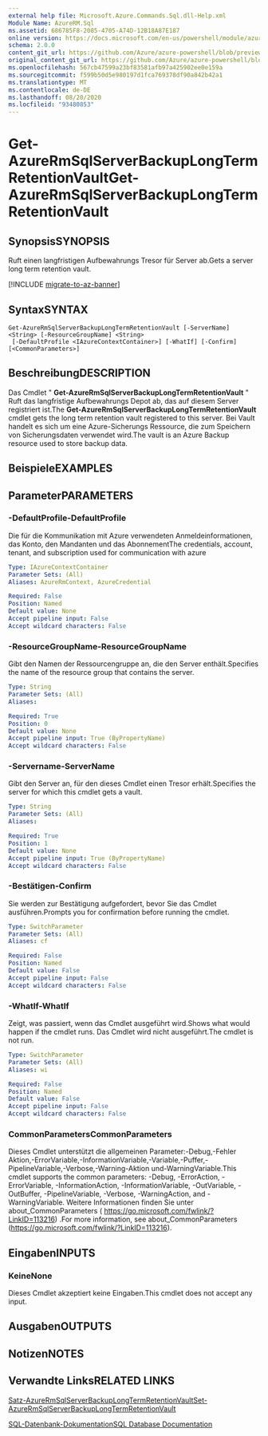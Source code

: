 ```yaml
---
external help file: Microsoft.Azure.Commands.Sql.dll-Help.xml
Module Name: AzureRM.Sql
ms.assetid: 686785F8-2085-4705-A74D-12B18A87E187
online version: https://docs.microsoft.com/en-us/powershell/module/azurerm.sql/get-azurermsqlserverbackuplongtermretentionvault
schema: 2.0.0
content_git_url: https://github.com/Azure/azure-powershell/blob/preview/src/ResourceManager/Sql/Commands.Sql/help/Get-AzureRmSqlServerBackupLongTermRetentionVault.md
original_content_git_url: https://github.com/Azure/azure-powershell/blob/preview/src/ResourceManager/Sql/Commands.Sql/help/Get-AzureRmSqlServerBackupLongTermRetentionVault.md
ms.openlocfilehash: 567cb47599a23bf83581afb97a425902ee0e159a
ms.sourcegitcommit: f599b50d5e980197d1fca769378df90a842b42a1
ms.translationtype: MT
ms.contentlocale: de-DE
ms.lasthandoff: 08/20/2020
ms.locfileid: "93480853"
---
```

# <span data-ttu-id="70a1a-101">Get-AzureRmSqlServerBackupLongTermRetentionVault</span><span class="sxs-lookup"><span data-stu-id="70a1a-101">Get-AzureRmSqlServerBackupLongTermRetentionVault</span></span>

## <span data-ttu-id="70a1a-102">Synopsis</span><span class="sxs-lookup"><span data-stu-id="70a1a-102">SYNOPSIS</span></span>
<span data-ttu-id="70a1a-103">Ruft einen langfristigen Aufbewahrungs Tresor für Server ab.</span><span class="sxs-lookup"><span data-stu-id="70a1a-103">Gets a server long term retention vault.</span></span>

[!INCLUDE [migrate-to-az-banner](../../includes/migrate-to-az-banner.md)]

## <span data-ttu-id="70a1a-104">Syntax</span><span class="sxs-lookup"><span data-stu-id="70a1a-104">SYNTAX</span></span>

```
Get-AzureRmSqlServerBackupLongTermRetentionVault [-ServerName] <String> [-ResourceGroupName] <String>
 [-DefaultProfile <IAzureContextContainer>] [-WhatIf] [-Confirm] [<CommonParameters>]
```

## <span data-ttu-id="70a1a-105">Beschreibung</span><span class="sxs-lookup"><span data-stu-id="70a1a-105">DESCRIPTION</span></span>
<span data-ttu-id="70a1a-106">Das Cmdlet " **Get-AzureRmSqlServerBackupLongTermRetentionVault** " Ruft das langfristige Aufbewahrungs Depot ab, das auf diesem Server registriert ist.</span><span class="sxs-lookup"><span data-stu-id="70a1a-106">The **Get-AzureRmSqlServerBackupLongTermRetentionVault** cmdlet gets the long term retention vault registered to this server.</span></span>
<span data-ttu-id="70a1a-107">Bei Vault handelt es sich um eine Azure-Sicherungs Ressource, die zum Speichern von Sicherungsdaten verwendet wird.</span><span class="sxs-lookup"><span data-stu-id="70a1a-107">The vault is an Azure Backup resource used to store backup data.</span></span>

## <span data-ttu-id="70a1a-108">Beispiele</span><span class="sxs-lookup"><span data-stu-id="70a1a-108">EXAMPLES</span></span>

## <span data-ttu-id="70a1a-109">Parameter</span><span class="sxs-lookup"><span data-stu-id="70a1a-109">PARAMETERS</span></span>

### <span data-ttu-id="70a1a-110">-DefaultProfile</span><span class="sxs-lookup"><span data-stu-id="70a1a-110">-DefaultProfile</span></span>
<span data-ttu-id="70a1a-111">Die für die Kommunikation mit Azure verwendeten Anmeldeinformationen, das Konto, den Mandanten und das Abonnement</span><span class="sxs-lookup"><span data-stu-id="70a1a-111">The credentials, account, tenant, and subscription used for communication with azure</span></span>

```yaml
Type: IAzureContextContainer
Parameter Sets: (All)
Aliases: AzureRmContext, AzureCredential

Required: False
Position: Named
Default value: None
Accept pipeline input: False
Accept wildcard characters: False
```

### <span data-ttu-id="70a1a-112">-ResourceGroupName</span><span class="sxs-lookup"><span data-stu-id="70a1a-112">-ResourceGroupName</span></span>
<span data-ttu-id="70a1a-113">Gibt den Namen der Ressourcengruppe an, die den Server enthält.</span><span class="sxs-lookup"><span data-stu-id="70a1a-113">Specifies the name of the resource group that contains the server.</span></span>

```yaml
Type: String
Parameter Sets: (All)
Aliases:

Required: True
Position: 0
Default value: None
Accept pipeline input: True (ByPropertyName)
Accept wildcard characters: False
```

### <span data-ttu-id="70a1a-114">-Servername</span><span class="sxs-lookup"><span data-stu-id="70a1a-114">-ServerName</span></span>
<span data-ttu-id="70a1a-115">Gibt den Server an, für den dieses Cmdlet einen Tresor erhält.</span><span class="sxs-lookup"><span data-stu-id="70a1a-115">Specifies the server for which this cmdlet gets a vault.</span></span>

```yaml
Type: String
Parameter Sets: (All)
Aliases:

Required: True
Position: 1
Default value: None
Accept pipeline input: True (ByPropertyName)
Accept wildcard characters: False
```

### <span data-ttu-id="70a1a-116">-Bestätigen</span><span class="sxs-lookup"><span data-stu-id="70a1a-116">-Confirm</span></span>
<span data-ttu-id="70a1a-117">Sie werden zur Bestätigung aufgefordert, bevor Sie das Cmdlet ausführen.</span><span class="sxs-lookup"><span data-stu-id="70a1a-117">Prompts you for confirmation before running the cmdlet.</span></span>

```yaml
Type: SwitchParameter
Parameter Sets: (All)
Aliases: cf

Required: False
Position: Named
Default value: False
Accept pipeline input: False
Accept wildcard characters: False
```

### <span data-ttu-id="70a1a-118">-WhatIf</span><span class="sxs-lookup"><span data-stu-id="70a1a-118">-WhatIf</span></span>
<span data-ttu-id="70a1a-119">Zeigt, was passiert, wenn das Cmdlet ausgeführt wird.</span><span class="sxs-lookup"><span data-stu-id="70a1a-119">Shows what would happen if the cmdlet runs.</span></span>
<span data-ttu-id="70a1a-120">Das Cmdlet wird nicht ausgeführt.</span><span class="sxs-lookup"><span data-stu-id="70a1a-120">The cmdlet is not run.</span></span>

```yaml
Type: SwitchParameter
Parameter Sets: (All)
Aliases: wi

Required: False
Position: Named
Default value: False
Accept pipeline input: False
Accept wildcard characters: False
```

### <span data-ttu-id="70a1a-121">CommonParameters</span><span class="sxs-lookup"><span data-stu-id="70a1a-121">CommonParameters</span></span>
<span data-ttu-id="70a1a-122">Dieses Cmdlet unterstützt die allgemeinen Parameter:-Debug,-Fehler Aktion,-ErrorVariable,-InformationVariable,-Variable,-Puffer,-PipelineVariable,-Verbose,-Warning-Aktion und-WarningVariable.</span><span class="sxs-lookup"><span data-stu-id="70a1a-122">This cmdlet supports the common parameters: -Debug, -ErrorAction, -ErrorVariable, -InformationAction, -InformationVariable, -OutVariable, -OutBuffer, -PipelineVariable, -Verbose, -WarningAction, and -WarningVariable.</span></span> <span data-ttu-id="70a1a-123">Weitere Informationen finden Sie unter about_CommonParameters ( https://go.microsoft.com/fwlink/?LinkID=113216) .</span><span class="sxs-lookup"><span data-stu-id="70a1a-123">For more information, see about_CommonParameters (https://go.microsoft.com/fwlink/?LinkID=113216).</span></span>

## <span data-ttu-id="70a1a-124">Eingaben</span><span class="sxs-lookup"><span data-stu-id="70a1a-124">INPUTS</span></span>

### <span data-ttu-id="70a1a-125">Keine</span><span class="sxs-lookup"><span data-stu-id="70a1a-125">None</span></span>
<span data-ttu-id="70a1a-126">Dieses Cmdlet akzeptiert keine Eingaben.</span><span class="sxs-lookup"><span data-stu-id="70a1a-126">This cmdlet does not accept any input.</span></span>

## <span data-ttu-id="70a1a-127">Ausgaben</span><span class="sxs-lookup"><span data-stu-id="70a1a-127">OUTPUTS</span></span>

## <span data-ttu-id="70a1a-128">Notizen</span><span class="sxs-lookup"><span data-stu-id="70a1a-128">NOTES</span></span>

## <span data-ttu-id="70a1a-129">Verwandte Links</span><span class="sxs-lookup"><span data-stu-id="70a1a-129">RELATED LINKS</span></span>

[<span data-ttu-id="70a1a-130">Satz-AzureRmSqlServerBackupLongTermRetentionVault</span><span class="sxs-lookup"><span data-stu-id="70a1a-130">Set-AzureRmSqlServerBackupLongTermRetentionVault</span></span>](./Set-AzureRmSqlServerBackupLongTermRetentionVault.md)

[<span data-ttu-id="70a1a-131">SQL-Datenbank-Dokumentation</span><span class="sxs-lookup"><span data-stu-id="70a1a-131">SQL Database Documentation</span></span>](https://docs.microsoft.com/azure/sql-database/)

